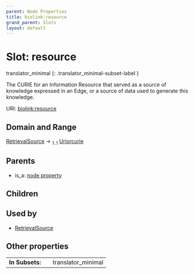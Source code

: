 ```yaml
---
parent: Node Properties
title: biolink:resource
grand_parent: Slots
layout: default
---
```


# Slot: resource

translator_minimal
{: .translator_minimal-subset-label }


The CURIE for an Information Resource that served as a source of knowledge expressed in an Edge, or a source of data used to generate this knowledge.

URI: [biolink:resource](https://w3id.org/biolink/vocab/resource)

## Domain and Range

[RetrievalSource](RetrievalSource.md) ->  <sub>1..1</sub> [Uriorcurie](types/Uriorcurie.md)

## Parents

 *  is_a: [node property](node_property.md)

## Children


## Used by

 * [RetrievalSource](RetrievalSource.md)

## Other properties

|  |  |  |
| --- | --- | --- |
| **In Subsets:** | | translator_minimal |


